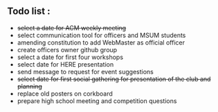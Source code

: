 Todo list :
-----------

+  ~~select a date for ACM weekly meeting~~
+  select communication tool for officers and MSUM students
+  amending constitution to add WebMaster as official officer
+  create officers owner github group
+  select a date for first four workshops
+  select date for HERE presentation
+  send message to request for event suggestions
+  ~~select date for first social gathering for presentation of the club and planning~~
+  replace old posters on corkboard
+  prepare high school meeting and competition questions
